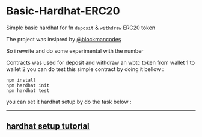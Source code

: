 # Basic-Hardhat-ERC20
Simple basic hardhat for fn `deposit` &amp; `withdraw` ERC20 token

The project was insipred by [@blockmancodes](https://gist.github.com/BlockmanCodes)

So i rewrite and do some experimental with the number

Contracts was used for deposit and withdraw an wbtc token from wallet 1 to wallet 2
you can do test this simple contract by doing it bellow :

```
npm install
npm hardhat init
npm hardhat test
```
you can set it hardhat setup by do the task below : 

-----------------
[hardhat setup tutorial](https://hardhat.org/tutorial/creating-a-new-hardhat-project.html)
-----------------
